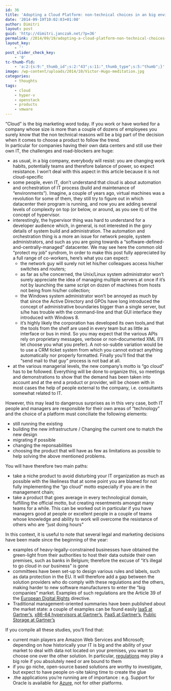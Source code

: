 ```yaml
---
id: 36
title: 'Adopting a Cloud Platform: non-technical choices in an big environment'
date: '2014-09-19T10:02:03+01:00'
author: Dimitri
layout: post
guid: 'http://dimitri.janczak.net/?p=36'
permalink: /2014/09/19/adopting-a-cloud-platform-non-technical-choices-in-an-big-environment/
layout_key:
    - ''
post_slider_check_key:
    - '0'
tc-thumb-fld:
    - 'a:2:{s:9:"_thumb_id";s:2:"43";s:11:"_thumb_type";s:5:"thumb";}'
image: /wp-content/uploads/2014/10/Victor-Hugo-meditation.jpg
categories:
    - thoughts
tags:
    - cloud
    - hyper-v
    - openstack
    - products
    - vmware
---
```


“Cloud” is the big marketing word today. If you work or have worked for a company whose size is more than a couple of dozens of employees you surely know that the non technical reasons will be a big part of the decision when it comes to choose a product to follow the trend.  
In particular for companies having their own data centers and still use their own IT, the challenges and road-blockers are huge:

- as usual, in a big company, everybody will resist: you are changing work habits, potentially teams and therefore balance of power, so expect resistance. I won’t deal with this aspect in this article because it is not cloud-specific
- some people, even IT, don’t understand that cloud is about automation and orchestration of IT process (build and maintenance of “environments”). Imagine, a couple of years ago, virtual machines was a revolution for some of them, they still try to figure out in which datacenter their program is running, and now you are adding several levels of complexity on top (or below, or around, as you see it) of the concept of hypervisor.
- interestingly, the hypervisor thing was hard to understand for a developer audience which, in general, is not interested in the gory details of system build and administration. The automation and orchestration thing is a more an issue for network people, system administrators, and such as you are going towards a “software-defined-and-centrally-managed” datacenter. We may see here the common old “protect my job” syndrom, In order to make this post fully appreciated by a full range of co-workers, here’s what you can expect: 
    - the network guy will surely not let his/her colleagues access his/her switches and routers;
    - as far as s/he concerned, the Unix/Linux system administrator won’t surely appreciate the idea of managing multiple servers at once if it’s not by launching the same script on dozen of machines from hosts not being from his/her collection;
    - the Windows system administrator won’t be annoyed as much by that since the Active Directory and GPOs have long introduced the concept of administrative boundaries bigger than a single server, but s/he has trouble with the command-line and that GUI interface they introduced with Windows 8.
    - it’s highly likely the corporation has developed its own tools,and that the tools from the shelf are used in every team but as little as interface or bus in mind. So you may expect that the various APIs rely on proprietary messages, verbose or non-documented XML (I’ll let choose you what you prefer). A not-so-subtle variation would be to use a CRM ticket system from which you cannot extract anything automatically nor properly formatted. Finally you’ll find that the “send mail to that guy” process is not bad at all.
- at the various managerial levels, the new company’s motto is “go cloud” has to be followed. Everything will be done to organize this, so meetings and demonstrations to show that the demand has been taken into account and at the end a product or provider, will be chosen with in most cases the help of people external to the company, i.e. consultants somewhat related to IT.

However, this may lead to dangerous surprises as in this very case, both IT people and managers are responsible for their own areas of “technology” and the choice of a platform must conciliate the following elements:

- still running the existing
- building the new infrastructure / Changing the current one to match the new design
- migrating if possible
- changing the reponsabilities
- choosing the product that will have as few as limitations as possible to help solving the above mentioned problems.

You will have therefore two main paths:

- take a niche product to avoid disturbing your IT organization as much as possible with the likeliness that at some point you are blamed for not fully implementing the “go cloud” motto especially if you are in the management chain;
- take a product that goes average in every technological domain, fulfilling the official motto, but creating resentments amongst many teams for a while. This can be worked out in particular if you have managers good at people or excellent people in a couple of teams whose knowledge and ability to work will overcome the resistance of others who are “just doing hours”

In this context, it is useful to note that several legal and marketing decisions have been made since the beginning of the year:

- examples of heavy-legally-constrained businesses have obtained the green-light from their authorities to host their data outside their own premises, such as banks in Belgium; therefore the excuse of “it’s illegal to go cloud in our business” is gone
- committees have been set-up to design various rules and labels, such as data protection in the EU. It will therefore add a gap between the solution providers who do comply with these regulations and the others, making harder to new software manufacturers to enter the “big companies” market. Examples of such regulations are the Article 39 of the [European Digital Rights](http://eur-lex.europa.eu/LexUriServ/LexUriServ.do?uri=OJ:L:2010:039:0005:0018:EN:PDF) directive.
- Traditional management-oriented summaries have been published about the market state: a couple of examples can be found easily [IaaS at Gartner’s](http://www.gartner.com/technology/reprints.do?id=1-1UM941C&ct=140529&st=sb), [x86-64 hypervisors at Gartner’s](http://www.gartner.com/technology/reprints.do?id=1-1WR6HLK&ct=140703&st=sb), [PaaS at Gartner’s](http://www.gartner.com/technology/reprints.do?id=1-1WR6HLK&ct=140703&st=sb), [Public Storage at Gartner’s](http://www.gartner.com/technology/reprints.do?id=1-1WWSLMM&ct=140709&st=sb)

If you compile all these studies, you’ll find that:

- current main players are Amazon Web Services and Microsoft; depending on how historically your IT is big and the ability of your market to deal with data not located on your premises, you want to choose one over the other solution. In particular, [regulations](http://ec.europa.eu/justice/data-protection/article-29/documentation/other-document/files/2014/20140402_microsoft.pdf) may play a big role if you absolutely need or are bound to them
- if you go niche, open-source based solutions are worthy to investigate, but expect to have people on-site taking time to create the glue
- .the applications you’re running are of importance : e.g. Support for Oracle is available for [Azure](http://msopentech.com/blog/2014/09/29/resources-oracle-database-weblogic-server-java-microsoft-azure), not for other platforms.